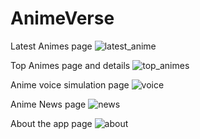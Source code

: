 # AnimeVerse

Latest Animes page 
![latest_anime](https://github.com/MrRfifa/AnimeVerse/assets/101003527/7771ceba-e0ea-4760-9d4b-32af3803806d)

Top Animes page and details
![top_animes](https://github.com/MrRfifa/AnimeVerse/assets/101003527/2fc21a69-0b83-40c3-9f93-fe1d4546cc9c)

Anime voice simulation page
![voice](https://github.com/MrRfifa/AnimeVerse/assets/101003527/71327ae1-1580-47de-a6fa-e8df8798a2da)

Anime News page
![news](https://github.com/MrRfifa/AnimeVerse/assets/101003527/f169968e-1fec-4b2c-85e3-693588ddc865)

About the app page
![about](https://github.com/MrRfifa/AnimeVerse/assets/101003527/d32ee65e-0abf-47b4-8fc6-9fdf59ae8e98)
